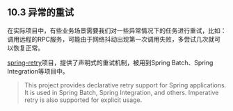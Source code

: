 ## 10.3 异常的重试

在实际项目中，有些业务场景需要我们对一些异常情况下的任务进行重试，比如：调用远程的RPC服务，可能由于网络抖动出现第一次调用失败，多尝试几次就可以恢复正常。

[spring-retry](https://github.com/spring-projects/spring-retry)项目，提供了声明式的重试机制，被用到Spring Batch、Spring Integration等项目中。

> This project provides declarative retry support for Spring applications. It is used in Spring Batch, Spring Integration, and others. Imperative retry is also supported for explicit usage.

